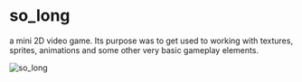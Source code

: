 # so_long
a mini 2D video game.
Its purpose was to get used to working with textures, sprites, animations and some other very basic gameplay elements.


![so_long](https://user-images.githubusercontent.com/95487148/156332575-e7c72aaf-5233-465b-904b-da44ec4ea71d.gif)
